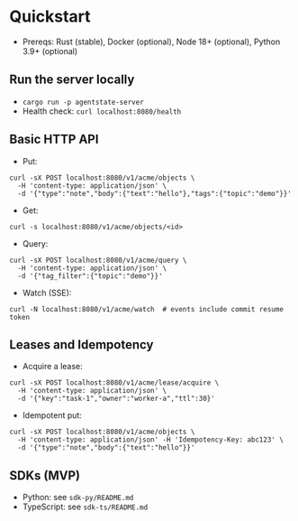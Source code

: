 # Quickstart

- Prereqs: Rust (stable), Docker (optional), Node 18+ (optional), Python 3.9+ (optional)

## Run the server locally

- `cargo run -p agentstate-server`
- Health check: `curl localhost:8080/health`

## Basic HTTP API

- Put:

```
curl -sX POST localhost:8080/v1/acme/objects \
  -H 'content-type: application/json' \
  -d '{"type":"note","body":{"text":"hello"},"tags":{"topic":"demo"}}'
```

- Get:

```
curl -s localhost:8080/v1/acme/objects/<id>
```

- Query:

```
curl -sX POST localhost:8080/v1/acme/query \
  -H 'content-type: application/json' \
  -d '{"tag_filter":{"topic":"demo"}}'
```

- Watch (SSE):

```
curl -N localhost:8080/v1/acme/watch  # events include commit resume token
```

## Leases and Idempotency

- Acquire a lease:

```
curl -sX POST localhost:8080/v1/acme/lease/acquire \
  -H 'content-type: application/json' \
  -d '{"key":"task-1","owner":"worker-a","ttl":30}'
```

- Idempotent put:

```
curl -sX POST localhost:8080/v1/acme/objects \
  -H 'content-type: application/json' -H 'Idempotency-Key: abc123' \
  -d '{"type":"note","body":{"text":"hello"}}'
```

## SDKs (MVP)

- Python: see `sdk-py/README.md`
- TypeScript: see `sdk-ts/README.md`
